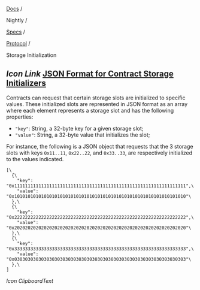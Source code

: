 [Docs](https://docs.fuel.network/) /

Nightly  /

[Specs](https://docs.fuel.network/docs/nightly/specs/) /

[Protocol](https://docs.fuel.network/docs/nightly/specs/protocol/) /

Storage Initialization

## _Icon Link_ [JSON Format for Contract Storage Initializers](https://docs.fuel.network/docs/nightly/specs/protocol/storage-initialization/\#json-format-for-contract-storage-initializers)

Contracts can request that certain storage slots are initialized to specific values. These initialized slots are represented in JSON format as an array where each element represents a storage slot and has the following properties:

- `"key"`: String, a 32-byte key for a given storage slot;
- `"value"`: String, a 32-byte value that initializes the slot;

For instance, the following is a JSON object that requests that the 3 storage slots with keys `0x11..11`, `0x22..22`, and `0x33..33`, are respectively initialized to the values indicated.

```fuel_Box fuel_Box-idXKMmm-css
[\
  {\
    "key": "0x1111111111111111111111111111111111111111111111111111111111111111",\
    "value": "0x1010101010101010101010101010101010101010101010101010101010101010"\
  },\
  {\
    "key": "0x2222222222222222222222222222222222222222222222222222222222222222",\
    "value": "0x2020202020202020202020202020202020202020202020202020202020202020"\
  },\
  {\
    "key": "0x3333333333333333333333333333333333333333333333333333333333333333",\
    "value": "0x0303030303030303030303030303030303030303030303030303030303030303"\
  },\
]
```

_Icon ClipboardText_